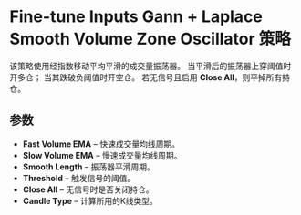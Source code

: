 # Fine-tune Inputs Gann + Laplace Smooth Volume Zone Oscillator 策略

该策略使用经指数移动平均平滑的成交量振荡器。
当平滑后的振荡器上穿阈值时开多仓；
当其跌破负阈值时开空仓。
若无信号且启用 **Close All**，则平掉所有持仓。

## 参数
- **Fast Volume EMA** – 快速成交量均线周期。
- **Slow Volume EMA** – 慢速成交量均线周期。
- **Smooth Length** – 振荡器平滑周期。
- **Threshold** – 触发信号的阈值。
- **Close All** – 无信号时是否关闭持仓。
- **Candle Type** – 计算所用的K线类型。
